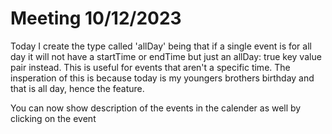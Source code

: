 # Meeting 10/12/2023

Today I create the type called 'allDay' being that if a single event is for all day it will not have a startTime or endTime but just an allDay: true key value pair instead. This is useful for events that aren't a specific time. The insperation of this is because today is my youngers brothers birthday and that is all day, hence the feature.

You can now show description of the events in the calender as well by clicking on the event

